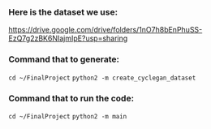 ### Here is the dataset we use:
https://drive.google.com/drive/folders/1nO7h8bEnPhuSS-EzQ7g2zBK6NIajmIpE?usp=sharing

### Command that to generate:
`cd ~/FinalProject`
`python2 -m create_cyclegan_dataset`
### Command that to run the code:
`cd ~/FinalProject`
`python2 -m main`
